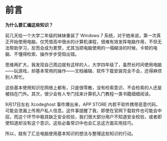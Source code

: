 # 前言

**为什么要汇编这些知识？**

前几天给一个大学二年级的妹妹重装了 Windows 7 系统，对于她来说，第一次真正开始使用电脑，仅凭借高中很水的计算机课程，很难有效发挥电脑作用，不但无法帮助学习，反而会成为累赘，尤其当把电脑使用的一塌糊涂的时候，卡顿的电脑、不懂得检索、操作步步受阻出错。

思维再扩大，我发现自己周边就有这样的人，大学四年级了，虽然长时间使用电脑——玩游戏，却基本常用的操作——文档编辑、软件下载安装完全不会，还得麻烦别人帮忙。

这些基本使用知识在网络上都有，只是很零散，没有检索意识、不会检索的人还是被挡在门外。其次，很少会有人专门找来计算机入门教程一类书籍细细阅读。

9月17日左右 Xcodeghost 事件爆出来，APP STORE 内若干软件携带恶意代码，可能会泄漏上传用户私人信息。这件事提醒了我，即使在官网下载软件也可能会中招，而这个环节中极其缺乏安全校验，我们很大部分用户不知道安全校验，或者即使知道却没有这个意识。这些必备常识中也会汇总这方面实用技巧。

所以，就有了汇总电脑使用基本知识的想法与整理这些知识的行动。

